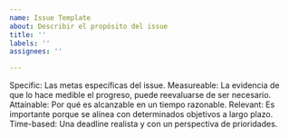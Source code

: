 ```yaml
---
name: Issue Template
about: Describir el propósito del issue
title: ''
labels: ''
assignees: ''

---
```


Specific: Las metas específicas del issue.
Measureable: La evidencia de que lo hace medible el progreso, puede reevaluarse de ser necesario.
Attainable: Por qué es alcanzable en un tiempo razonable.
Relevant: Es importante porque se alínea con determinados objetivos a largo plazo.
Time-based: Una deadline realista y con un perspectiva de prioridades.

